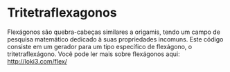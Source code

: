# Tritetraflexagonos
Flexágonos são quebra-cabeças similares a origamis, tendo um campo de pesquisa matemático dedicado à suas propriedades incomuns. Este código consiste em um gerador para um tipo específico de flexágono, o tritetraflexágono. Você pode ler mais sobre flexágonos aqui: http://loki3.com/flex/
